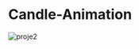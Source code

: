# Candle-Animation
![proje2](https://user-images.githubusercontent.com/52351364/208753241-1a6be373-de0d-4b08-88b9-bc05b29b3b01.png)
